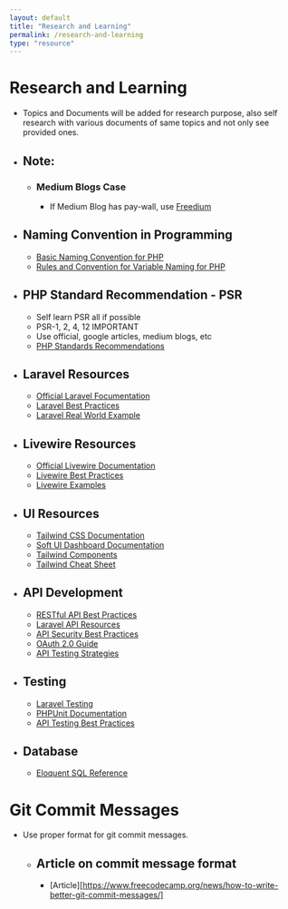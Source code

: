 ```yaml
---
layout: default
title: "Research and Learning"
permalink: /research-and-learning
type: "resource"
---
```


# Research and Learning
- Topics and Documents will be added for research purpose, also self research with various  documents of same topics and not only see provided ones.

- ## Note:
    - ### Medium Blogs Case
        - If Medium Blog has pay-wall, use [Freedium][freedium-link]

- ## Naming Convention in Programming
    - [Basic Naming Convention for PHP][basic-naming-convention]
    - [Rules and Convention for Variable Naming for PHP][rules-and-conventions-variable]

- ## PHP Standard Recommendation - PSR
    - Self learn PSR all if possible
    - PSR-1, 2, 4, 12 IMPORTANT
    - Use official, google articles, medium blogs, etc
    - [PHP Standards Recommendations][psr]

- ## Laravel Resources
    - [Official Laravel Focumentation][laravel-docs]
    - [Laravel Best Practices][laravel-best]
    - [Laravel Real World Example][laravel-example]

- ## Livewire Resources
    - [Official Livewire Documentation][livewire-docs]
    - [Livewire Best Practices][livewire-best]
    - [Livewire Examples][livewire-examples]

- ## UI Resources
    - [Tailwind CSS Documentation][tailwind-docs]
    - [Soft UI Dashboard Documentation][soft-ui]
    - [Tailwind Components][tailwind-components]
    - [Tailwind Cheat Sheet][tailwind-cheat]

- ## API Development
    - [RESTful API Best Practices][api-best]
    - [Laravel API Resources][api-resources]
    - [API Security Best Practices][api-security]
    - [OAuth 2.0 Guide][oauth]
    - [API Testing Strategies][api-testing]

- ## Testing
    - [Laravel Testing][laravel-testing]
    - [PHPUnit Documentation][phpunit]
    - [API Testing Best Practices][api-test-best]

- ## Database
    - [Eloquent SQL Reference][eloquent-sql-reference]


[freedium-link]: https://freedium.cfd "Freedium: Your paywall breakthrough for Medium!"

[basic-naming-convention]: https://www.codementor.io/@veenitchauhan/basics-of-naming-conventions-for-php-developers-eliexmew6 "Basics of Naming Conventions for PHP Developers"
[rules-and-conventions-variable]: https://www.koladechris.com/blog/rules-and-conventions-for-naming-variables-in-php/ "Rules and Conventions for Naming Variables in PHP"

[psr]: https://www.php-fig.org/psr/ "PHP Standards Recommendations"

[laravel-docs]: https://laravel.com/docs/10.x "Official Laravel Documentation"
[laravel-best]: https://github.com/alexeymezenin/laravel-best-practices?tab=readme-ov-file#contents "laravel Best Practices"
[laravel-example]: https://github.com/alexeymezenin/laravel-realworld-example-app "Real World Laravel Example"

[livewire-docs]: https://livewire.laravel.com/docs/ "Official Livewire Documentation"
[livewire-best]: https://github.com/michael-rubel/livewire-best-practices "Livewire Best Practices"
[livewire-examples]: https://github.com/livewire/examples "Livewire Examples"

[tailwind-docs]: https://tailwindcss.com/docs "Tailwind CSS Documentation"
[soft-ui]: https://www.creative-tim.com/learning-lab/tailwind/html/quick-start/soft-ui-dashboard/ "Soft UI Dashboard"
[tailwind-components]: https://tailwindui.com/components "Tailwind UI Components"
[tailwind-cheat]: https://nerdcave.com/tailwind-cheat-sheet "Tailwind Cheat Sheet"

[api-best]: https://docs.microsoft.com/en-us/azure/architecture/best-practices/api-design "API Design Best Practices"
[api-resources]: https://laravel.com/docs/10.x/eloquent-resources "Laravel API Resources"
[api-security]: https://oauth.net/articles/authentication/ "API Security Best Practices"
[oauth]: https://fusionauth.io/articles/oauth/modern-guide-to-oauth "OAuth 2.0 Guide"
[api-testing]: https://www.guru99.com/api-testing.html "API Testing Guide"

[laravel-testing]: https://laravel.com/docs/10.x/testing "Laravel Testing"
[phpunit]: https://phpunit.de/documentation.html "PHPUnit Documentation"
[api-test-best]: https://www.perfecto.io/blog/api-testing-best-practices "API Testing Best Practices"

[eloquent-sql-reference]: https://github.com/alexeymezenin/eloquent-sql-reference "Eloquent SQL References"

# Git Commit Messages
- Use proper format for git commit messages.
    - ## Article on commit message format
        - [Article][https://www.freecodecamp.org/news/how-to-write-better-git-commit-messages/]